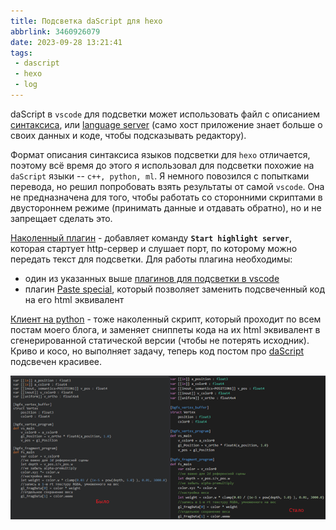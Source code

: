 ```yaml
---
title: Подсветка daScript для hexo
abbrlink: 3460926079
date: 2023-09-28 13:21:41
tags:
 - dascript
 - hexo
 - log
---
```


daScript в `vscode` для подсветки может использовать файл с описанием [синтаксиса](https://github.com/GaijinEntertainment/vscode-dascript/blob/master/syntaxes/dascript.tmLanguage.yaml), или [language server](https://github.com/profelis/daScript-plugin) (само хост приложение знает больше о своих данных и коде, чтобы подсказывать редактору).

Формат описания синтаксиса языков подсветки для `hexo` отличается, поэтому всё время до этого я использовал для подсветки похожие на `daScript` языки -- `c++, python, ml`. Я немного повозился с попытками перевода, но решил попробовать взять результаты от самой `vscode`. Она не предназначена для того, чтобы работать со сторонними скриптами в двустороннем режиме (принимать данные и отдавать обратно), но и не запрещает сделать это.

[Наколенный плагин](https://github.com/spiiin/hexo_vscode_dascript_highlight/tree/main/highlight-server) - добавляет команду **`Start highlight server`**, которая стартует http-сервер и слушает порт, по которому можно передать текст для подсветки.
Для работы плагина необходимы:
- один из указанных выше [плагинов для подсветки в vscode](https://marketplace.visualstudio.com/items?itemName=eguskov.dascript)
- плагин [Paste special](https://github.com/d3v-one/vscode-paste-special), который позволяет заменить подсвеченный код на его html эквивалент

[Клиент на python](https://github.com/spiiin/hexo_vscode_dascript_highlight/blob/main/highlight-client/hexo_search_all_post_snippets.py) - тоже наколенный скрипт, который проходит по всем постам моего блога, и заменяет сниппеты кода на их html эквивалент в сгенерированной статической версии (чтобы не потерять исходник). Криво и косо, но выполняет задачу, теперь код постом про [daScript](https://spiiin.github.io/tags/dascript/) подсвечен красивее.

![](230928-hexo-dascript-highlight/fix_small.png)